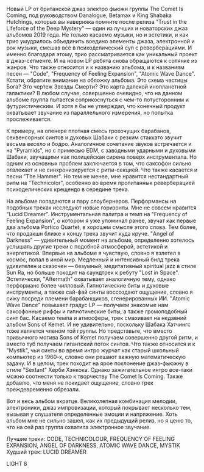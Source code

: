 Новый LP от британской джаз электро фьюжн группы The Comet Is Coming, под руководством Danalogue, Betamax и King Shabaka Hutchings, которых вы наверняка помните после релиза "Trust in the Lifeforce of the Deep Mystery" — один из лучших и новаторских джаз альбомов 2019 года. Не только касаемо музыки, но и эстетики, и как трио умудрилось объединить воедино элементы джаза, электронной и рок музыки, смешав все в психоделический суп с реверберациями. И именно благодаря этому, трио рассматривается как уникальный проект в джаз-сегменте. И на новом LP ребята снова обращаются к солянке из жанров. Что также относится и к названию альбома, и к названиям песен — "Code", "Frequency of Feeling Expansion", "Atomic Wave Dance". Кстати, обратите внимание на обложку альбома. Это схема частицы Бога? Это чертеж Звезды Смерти? Это карта далекой инопланетной галактики? В любом случае, совершенно очевидно, что на данном альбоме группа пытается соприкоснуться с чем-то потусторонним и футуристическим. И хотя я бы не утверждал, что конечный продукт охватывает звучание из параллельного измерения, но попытка прослеживается.

К примеру, на опенере плотная смесь грохочущих барабанов, секвенсорных синтов и духовых Шабаки с резким стаккато звучит весьма весело и бодро. Аналогичное сочетание звуков встречается и на "Pyramids", но с примесью EDM, с заводными ударными и духовыми Шабаки, звучащими как полицейская сирена поверх инструментала. Но одним из основных проблем заключается в том, что саксофон сильно отвлекает и не синхронизируется с ритм-секцией. Что также касается и песни "The Hammer". Но тем не менее, мне нравится нестандартный ритм на "Technicolor", особенно во время пропитанных реверберацией психоделических крещендо в середине трека.

На альбоме попадаются и пару слоубернеров. Перформансы на подобных треках исследуют новые горизонты. Мне не совсем нравится "Lucid Dreamer". Инструментальная палитра и темп на "Frequency of Feeling Expansion", о котором я уже упоминал ранее, звучат как первые два альбома Portico Quartet, в хорошем смысле этого слова. Тем более, что продакшн ближе к концу трека звучит куда круче. "Angel of Darkness" — удивительный момент на альбоме, определенно хотелось услышать другие треки с подобной атмосферой, эстетикой и энергетикой. Впервые на альбоме я чувствую, словно я взлетел в космос, попал в иной мир. Медленный и интенсивный билд трека удивителен и сказочен — безумный, медитативный spiritual jazz в стиле Sun Ra, но больше походит на саундтрек к ребуту "Lost in Space". Эстетически, "Aftermath" охватывает аналогичную тему, однако перформанс более чилловый. Гипнотические биты и духовые инструменты, а также сай-фай синты воссоздают ощущение, словно я сижу посреди племени барабанщиков, сгенерированных ИИ. "Atomic Wave Dance" повышает градус LP — получаем знакомые нам саксофонные риффы и гипнотические биты, а также громоподобный синт бас. Касаемо темпа и атмосферы, трек смахивает на недавний альбом Sons of Kemet. И не удивительно, поскольку Шабака Хатчингс тоже является членом той группы. Но представьте, что вместо привычного мотива Sons of Kemet получаем совершенно другой ритм, и вместо туб получаем гигантский поток синтов. Что также относится и к "Mystik", чьи синты во время интро журчат как старый школьный компьютер из 1960-х, словно они решают важную математическую задачу. И в целом, трек походит на ярое поклонение джаз-фьюжну в стиле "Sextant" Херби Хэнкока. Однако зажигательное интро все-таки можно соотнести только к творчеству The Comet Is Coming. Также добавлю, что меня не покидает ощущение, словно трек преждевременно обрезали.

Вот и весь альбом вкратце. Великолепная комбинация мелодии, электроники, джаз импровизации, который покрывает несколько тем, вызывая у слушателя определенные эмоции и напряжение. Хоть альбом мне не сильно зашел, как их предыдущий релиз, но я ценю то, что на сей раз группа охватила электронное звучание.

Лучшие треки: CODE, TECHNICOLOUR, FREQUENCY OF FEELING EXPANSION, ANGEL OF DARKNESS, ATOMIC WAVE DANCE, MYSTIK
Худший трек: LUCID DREAMER

LIGHT 8
